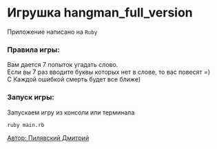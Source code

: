 # Игрушка hangman_full_version
Приложение написано на  `Ruby`

### Правила игры:
Вам дается 7 попыток угадать слово.\
Если вы 7 раз вводите буквы которых нет в слове, то вас повесят =)\
С Каждой ошибкой смерть будет все ближе)

### Запуск игры:
Запускаем игру из консоли или терминала

```
ruby main.rb
```
[Автор: Пилявский Дмитрий](https://github.com/prog-dsp)
